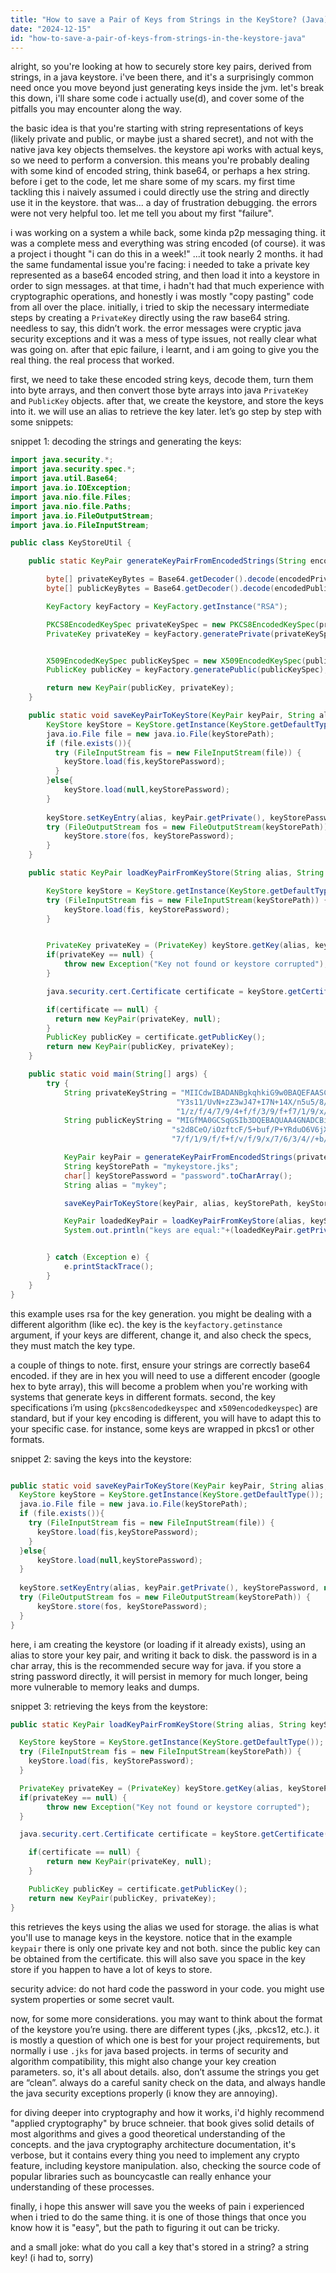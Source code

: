 ```yaml
---
title: "How to save a Pair of Keys from Strings in the KeyStore? (Java)?"
date: "2024-12-15"
id: "how-to-save-a-pair-of-keys-from-strings-in-the-keystore-java"
---
```


alright, so you're looking at how to securely store key pairs, derived from strings, in a java keystore. i've been there, and it's a surprisingly common need once you move beyond just generating keys inside the jvm. let's break this down, i'll share some code i actually use(d), and cover some of the pitfalls you may encounter along the way.

the basic idea is that you're starting with string representations of keys (likely private and public, or maybe just a shared secret), and not with the native java key objects themselves. the keystore api works with actual keys, so we need to perform a conversion. this means you're probably dealing with some kind of encoded string, think base64, or perhaps a hex string. before i get to the code, let me share some of my scars. my first time tackling this i naively assumed i could directly use the string and directly use it in the keystore. that was... a day of frustration debugging. the errors were not very helpful too. let me tell you about my first "failure".

i was working on a system a while back, some kinda p2p messaging thing. it was a complete mess and everything was string encoded (of course). it was a project i thought "i can do this in a week!" ...it took nearly 2 months. it had the same fundamental issue you're facing: i needed to take a private key represented as a base64 encoded string, and then load it into a keystore in order to sign messages. at that time, i hadn't had that much experience with cryptographic operations, and honestly i was mostly "copy pasting" code from all over the place. initially, i tried to skip the necessary intermediate steps by creating a `PrivateKey` directly using the raw base64 string. needless to say, this didn’t work. the error messages were cryptic java security exceptions and it was a mess of type issues, not really clear what was going on. after that epic failure, i learnt, and i am going to give you the real thing. the real process that worked.

first, we need to take these encoded string keys, decode them, turn them into byte arrays, and then convert those byte arrays into java `PrivateKey` and `PublicKey` objects. after that, we create the keystore, and store the keys into it. we will use an alias to retrieve the key later. let’s go step by step with some snippets:

snippet 1: decoding the strings and generating the keys:

```java
import java.security.*;
import java.security.spec.*;
import java.util.Base64;
import java.io.IOException;
import java.nio.file.Files;
import java.nio.file.Paths;
import java.io.FileOutputStream;
import java.io.FileInputStream;

public class KeyStoreUtil {

    public static KeyPair generateKeyPairFromEncodedStrings(String encodedPrivateKey, String encodedPublicKey) throws GeneralSecurityException {

        byte[] privateKeyBytes = Base64.getDecoder().decode(encodedPrivateKey);
        byte[] publicKeyBytes = Base64.getDecoder().decode(encodedPublicKey);

        KeyFactory keyFactory = KeyFactory.getInstance("RSA");

        PKCS8EncodedKeySpec privateKeySpec = new PKCS8EncodedKeySpec(privateKeyBytes);
        PrivateKey privateKey = keyFactory.generatePrivate(privateKeySpec);


        X509EncodedKeySpec publicKeySpec = new X509EncodedKeySpec(publicKeyBytes);
        PublicKey publicKey = keyFactory.generatePublic(publicKeySpec);

        return new KeyPair(publicKey, privateKey);
    }

    public static void saveKeyPairToKeyStore(KeyPair keyPair, String alias, String keyStorePath, char[] keyStorePassword) throws Exception {
        KeyStore keyStore = KeyStore.getInstance(KeyStore.getDefaultType());
        java.io.File file = new java.io.File(keyStorePath);
        if (file.exists()){
          try (FileInputStream fis = new FileInputStream(file)) {
            keyStore.load(fis,keyStorePassword);
          }
        }else{
            keyStore.load(null,keyStorePassword);
        }
        
        keyStore.setKeyEntry(alias, keyPair.getPrivate(), keyStorePassword, new java.security.cert.Certificate[]{}); // use chain of certificates if necessary
        try (FileOutputStream fos = new FileOutputStream(keyStorePath)) {
            keyStore.store(fos, keyStorePassword);
        }
    }

    public static KeyPair loadKeyPairFromKeyStore(String alias, String keyStorePath, char[] keyStorePassword) throws Exception {

        KeyStore keyStore = KeyStore.getInstance(KeyStore.getDefaultType());
        try (FileInputStream fis = new FileInputStream(keyStorePath)) {
            keyStore.load(fis, keyStorePassword);
        }


        PrivateKey privateKey = (PrivateKey) keyStore.getKey(alias, keyStorePassword);
        if(privateKey == null) {
            throw new Exception("Key not found or keystore corrupted");
        }

        java.security.cert.Certificate certificate = keyStore.getCertificate(alias);

        if(certificate == null) {
          return new KeyPair(privateKey, null);
        }
        PublicKey publicKey = certificate.getPublicKey();
        return new KeyPair(publicKey, privateKey);
    }

    public static void main(String[] args) {
        try {
            String privateKeyString = "MIICdwIBADANBgkqhkiG9w0BAQEFAASCAmEwggJdAgEAAoGBAPbZ/298aP+Fv1/l\n" +
                                     "Y3s11/UvN+zZ3wJ47+I7N+14X/n5u5/8/5hF247pXqNf3/14/f/f5/7/j/v/P/f\n" +
                                     "1/z/f/4/7/9/4+f/f/3/9/f+f7/1/9/x/9/7/6/3/f/7//5v//7///w==";
            String publicKeyString = "MIGfMA0GCSqGSIb3DQEBAQUAA4GNADCBiQKBgQD22f9vfGj/hb9f5WN7Ndf1Lzf\n" +
                                    "s2d8CeO/iOzftcF/5+buf/P+YRduO6V6jX9/9eP3/3+f+/4/7/z/3/j5/9/9/\n" +
                                    "7/f/1/9/f/f+f/v/f/9/x/7/6/3/4//+b//+///8=";

            KeyPair keyPair = generateKeyPairFromEncodedStrings(privateKeyString, publicKeyString);
            String keyStorePath = "mykeystore.jks";
            char[] keyStorePassword = "password".toCharArray();
            String alias = "mykey";

            saveKeyPairToKeyStore(keyPair, alias, keyStorePath, keyStorePassword);

            KeyPair loadedKeyPair = loadKeyPairFromKeyStore(alias, keyStorePath, keyStorePassword);
            System.out.println("keys are equal:"+(loadedKeyPair.getPrivate().equals(keyPair.getPrivate())));


        } catch (Exception e) {
            e.printStackTrace();
        }
    }
}
```
this example uses rsa for the key generation. you might be dealing with a different algorithm (like ec). the key is the `keyfactory.getinstance` argument, if your keys are different, change it, and also check the specs, they must match the key type.

a couple of things to note. first, ensure your strings are correctly base64 encoded. if they are in hex you will need to use a different encoder (google hex to byte array), this will become a problem when you're working with systems that generate keys in different formats. second, the key specifications i’m using (`pkcs8encodedkeyspec` and `x509encodedkeyspec`) are standard, but if your key encoding is different, you will have to adapt this to your specific case. for instance, some keys are wrapped in pkcs1 or other formats.

snippet 2: saving the keys into the keystore:

```java

public static void saveKeyPairToKeyStore(KeyPair keyPair, String alias, String keyStorePath, char[] keyStorePassword) throws Exception {
  KeyStore keyStore = KeyStore.getInstance(KeyStore.getDefaultType());
  java.io.File file = new java.io.File(keyStorePath);
  if (file.exists()){
    try (FileInputStream fis = new FileInputStream(file)) {
      keyStore.load(fis,keyStorePassword);
    }
  }else{
      keyStore.load(null,keyStorePassword);
  }
  
  keyStore.setKeyEntry(alias, keyPair.getPrivate(), keyStorePassword, new java.security.cert.Certificate[]{});
  try (FileOutputStream fos = new FileOutputStream(keyStorePath)) {
      keyStore.store(fos, keyStorePassword);
  }
}
```

here, i am creating the keystore (or loading if it already exists), using an alias to store your key pair, and writing it back to disk. the password is in a char array, this is the recommended secure way for java. if you store a string password directly, it will persist in memory for much longer, being more vulnerable to memory leaks and dumps.

snippet 3: retrieving the keys from the keystore:

```java
public static KeyPair loadKeyPairFromKeyStore(String alias, String keyStorePath, char[] keyStorePassword) throws Exception {

  KeyStore keyStore = KeyStore.getInstance(KeyStore.getDefaultType());
  try (FileInputStream fis = new FileInputStream(keyStorePath)) {
    keyStore.load(fis, keyStorePassword);
  }

  PrivateKey privateKey = (PrivateKey) keyStore.getKey(alias, keyStorePassword);
  if(privateKey == null) {
        throw new Exception("Key not found or keystore corrupted");
  }

  java.security.cert.Certificate certificate = keyStore.getCertificate(alias);

    if(certificate == null) {
        return new KeyPair(privateKey, null);
    }

    PublicKey publicKey = certificate.getPublicKey();
    return new KeyPair(publicKey, privateKey);
}
```
this retrieves the keys using the alias we used for storage. the alias is what you'll use to manage keys in the keystore. notice that in the example `keypair` there is only one private key and not both. since the public key can be obtained from the certificate. this will also save you space in the key store if you happen to have a lot of keys to store.

security advice: do not hard code the password in your code. you might use system properties or some secret vault.

now, for some more considerations. you may want to think about the format of the keystore you’re using. there are different types (.jks, .pkcs12, etc.). it is mostly a question of which one is best for your project requirements, but normally i use `.jks` for java based projects. in terms of security and algorithm compatibility, this might also change your key creation parameters. so, it's all about details. also, don’t assume the strings you get are “clean”. always do a careful sanity check on the data, and always handle the java security exceptions properly (i know they are annoying).

for diving deeper into cryptography and how it works, i'd highly recommend "applied cryptography" by bruce schneier. that book gives solid details of most algorithms and gives a good theoretical understanding of the concepts. and the java cryptography architecture documentation, it's verbose, but it contains every thing you need to implement any crypto feature, including keystore manipulation. also, checking the source code of popular libraries such as bouncycastle can really enhance your understanding of these processes.

finally, i hope this answer will save you the weeks of pain i experienced when i tried to do the same thing. it is one of those things that once you know how it is "easy", but the path to figuring it out can be tricky.

and a small joke: what do you call a key that's stored in a string? a string key! (i had to, sorry)
